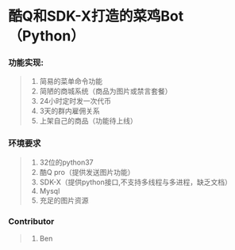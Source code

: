 # 酷Q和SDK-X打造的菜鸡Bot（**Python**）

### 功能实现:
>1. 简易的菜单命令功能
>2. 简陋的商城系统（商品为图片或禁言套餐）
>3. 24小时定时发一次代币
>4. 3天的群内雇佣关系
>5. 上架自己的商品（功能待上线）

### 环境要求
>1. 32位的python37
>2. 酷Q pro（提供发送图片功能）
>3. SDK-X（提供python接口,不支持多线程与多进程，缺乏文档）
>4. Mysql
>5. 充足的图片资源

### Contributor
>1. Ben